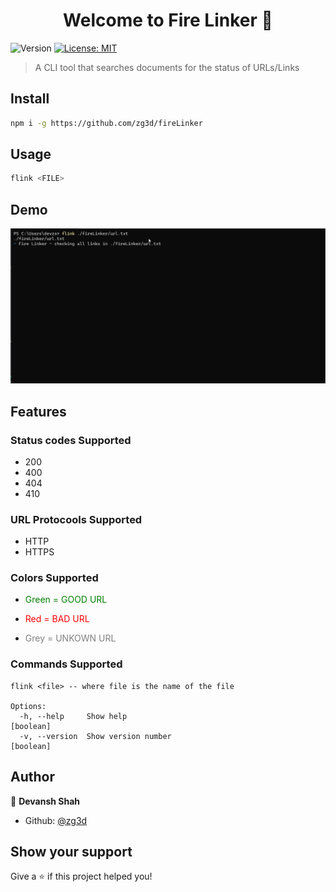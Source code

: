 <h1 align="center">Welcome to Fire Linker 👋</h1>
<p>
  <img alt="Version" src="https://img.shields.io/badge/version-0.1.0-blue.svg?cacheSeconds=2592000" />
  <a href="#" target="_blank">
    <img alt="License: MIT" src="https://img.shields.io/badge/License-MIT-yellow.svg" />
  </a>
</p>

> A CLI tool that searches documents for the status of URLs/Links
## Install

```sh
npm i -g https://github.com/zg3d/fireLinker
```

## Usage

```sh
flink <FILE>
```

## Demo
![Alt Text](cliFlink.gif)

## Features
### Status codes Supported
  <ul>
  <li>200</li> 
  <li>400 </li>
  <li>404</li>
  <li>410</li>
  </ul>

### URL Protocools Supported
  <ul>
  <li>HTTP</li> 
  <li>HTTPS</li>
  </ul>

### Colors Supported
* <p style="color:green">Green = GOOD URL</p>
* <p style="color:red">Red = BAD URL</p>
* <p style="color:grey">Grey =  UNKOWN URL</p>

### Commands Supported
```
flink <file> -- where file is the name of the file

Options:
  -h, --help     Show help                                         [boolean]
  -v, --version  Show version number                               [boolean]

```








## Author

👤 **Devansh Shah**

* Github: [@zg3d](https://github.com/zg3d)

## Show your support

Give a ⭐️ if this project helped you!


